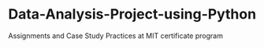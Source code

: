 # Data-Analysis-Project-using-Python
Assignments and Case Study Practices at MIT certificate program
